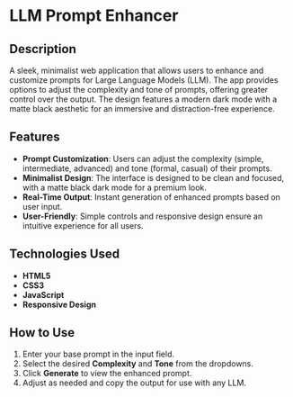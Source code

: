 # LLM Prompt Enhancer

## Description

A sleek, minimalist web application that allows users to enhance and customize prompts for Large Language Models (LLM). The app provides options to adjust the complexity and tone of prompts, offering greater control over the output. The design features a modern dark mode with a matte black aesthetic for an immersive and distraction-free experience.

## Features

- **Prompt Customization**: Users can adjust the complexity (simple, intermediate, advanced) and tone (formal, casual) of their prompts.
- **Minimalist Design**: The interface is designed to be clean and focused, with a matte black dark mode for a premium look.
- **Real-Time Output**: Instant generation of enhanced prompts based on user input.
- **User-Friendly**: Simple controls and responsive design ensure an intuitive experience for all users.

## Technologies Used

- **HTML5**
- **CSS3**
- **JavaScript**
- **Responsive Design**

## How to Use

1. Enter your base prompt in the input field.
2. Select the desired **Complexity** and **Tone** from the dropdowns.
3. Click **Generate** to view the enhanced prompt.
4. Adjust as needed and copy the output for use with any LLM.

